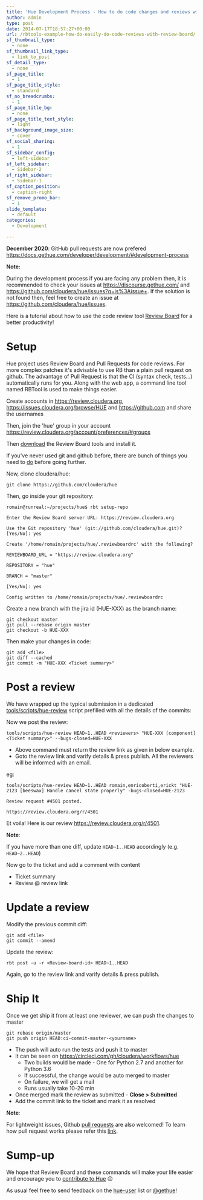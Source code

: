 ```yaml
---
title: 'Hue Development Process - How to do code changes and reviews with Review Board and Git'
author: admin
type: post
date: 2014-07-17T18:57:27+00:00
url: /rbtools-example-how-do-easily-do-code-reviews-with-review-board/
sf_thumbnail_type:
  - none
sf_thumbnail_link_type:
  - link_to_post
sf_detail_type:
  - none
sf_page_title:
  - 1
sf_page_title_style:
  - standard
sf_no_breadcrumbs:
  - 1
sf_page_title_bg:
  - none
sf_page_title_text_style:
  - light
sf_background_image_size:
  - cover
sf_social_sharing:
  - 1
sf_sidebar_config:
  - left-sidebar
sf_left_sidebar:
  - Sidebar-2
sf_right_sidebar:
  - Sidebar-1
sf_caption_position:
  - caption-right
sf_remove_promo_bar:
  - 1
slide_template:
  - default
categories:
  - Development

---
```


**December 2020**: GitHub pull requests are now prefered https://docs.gethue.com/developer/development/#development-process

**Note:**

During the development process if you are facing any problem then, it is recommended to check your issues at https://discourse.gethue.com/ and https://github.com/cloudera/hue/issues?q=is%3Aissue+. If the solution is not found then, feel free to create an issue at https://github.com/cloudera/hue/issues.

Here is a tutorial about how to use the code review tool [Review Board](https://www.reviewboard.org/) for a better productivity!

# Setup

Hue project uses Review Board and Pull Requests for code reviews. For more complex patches it's advisable to use RB than a plain pull request on github. The advantage of Pull Request is that the CI (syntax check, tests…) automatically runs for you. Along with the web app, a command line tool named RBTool is used to make things easier.

Create accounts in https://review.cloudera.org, https://issues.cloudera.org/browse/HUE and https://github.com and share the usernames

Then, join the 'hue' group in your account https://review.cloudera.org/account/preferences/#groups

Then [download](https://www.reviewboard.org/downloads/rbtools/) the Review Board tools and install it.

If you've never used git and github before, there are bunch of things you need to [do](https://kbroman.org/github_tutorial/pages/first_time.html) before going further.

Now, clone cloudera/hue:

    git clone https://github.com/cloudera/hue

Then, go inside your git repository:

    romain@runreal:~/projects/hue$ rbt setup-repo

    Enter the Review Board server URL: https://review.cloudera.org

    Use the Git repository 'hue' (git://github.com/cloudera/hue.git)? [Yes/No]: yes

    Create '/home/romain/projects/hue/.reviewboardrc' with the following?

    REVIEWBOARD_URL = "https://review.cloudera.org"

    REPOSITORY = "hue"

    BRANCH = "master"

    [Yes/No]: yes

    Config written to /home/romain/projects/hue/.reviewboardrc

Create a new branch with the jira id (HUE-XXX) as the branch name:

    git checkout master
    git pull --rebase origin master
    git checkout -b HUE-XXX

Then make your changes in code:

    git add <file>
    git diff --cached
    git commit -m "HUE-XXX <Ticket summary>"

# Post a review

We have wrapped up the typical submission in a dedicated [tools/scripts/hue-review](https://github.com/cloudera/hue/blob/master/tools/scripts/hue-review) script prefilled with all the details of the commits:

Now we post the review:

    tools/scripts/hue-review HEAD~1..HEAD <reviewers> "HUE-XXX [component] <Ticket summary>" --bugs-closed=HUE-XXX

* Above command must return the review link as given in below example.
* Goto the review link and varify details & press publish. All the reviewers will be informed with an email.

eg:

    tools/scripts/hue-review HEAD~1..HEAD romain,enricoberti,erickt "HUE-2123 [beeswax] Handle cancel state properly" -bugs-closed=HUE-2123

    Review request #4501 posted.

    https://review.cloudera.org/r/4501


Et voila! Here is our review https://review.cloudera.org/r/4501.

**Note**:

If you have more than one diff, update `HEAD~1..HEAD` accordingly (e.g. `HEAD~2..HEAD`)

Now go to the ticket and add a comment with content

* Ticket summary
* Review @ review link

# Update a review

Modify the previous commit diff:

    git add <file>
    git commit --amend

Update the review:

    rbt post -u -r <Review-board-id> HEAD~1..HEAD

Again, go to the review link and varify details & press publish.

# Ship It

Once we get ship it from at least one reviewer, we can push the changes to master

    git rebase origin/master
    git push origin HEAD:ci-commit-master-<yourname>

* The push will auto run the tests and push it to master
* It can be seen on https://circleci.com/gh/cloudera/workflows/hue
  * Two builds would be made - One for Python 2.7 and another for Python 3.6
  * If successful, the change would be auto merged to master
  * On failure, we will get a mail
  * Runs usually take 10-20 min
* Once merged mark the review as submitted - **Close > Submitted**
* Add the commit link to the ticket and mark it as resolved

**Note**:

For lightweight issues, Github [pull requests](https://github.com/cloudera/hue/pulls) are also welcomed! To learn how pull request works please refer this [link](https://github.com/asmeurer/git-workflow).

# Sump-up

We hope that Review Board and these commands will make your life easier and encourage you to [contribute to Hue](https://github.com/cloudera/hue/blob/master/CONTRIBUTING.md) 😉

As usual feel free to send feedback on the [hue-user](http://groups.google.com/a/cloudera.org/group/hue-user) list or [@gethue](https://twitter.com/gethue)!
